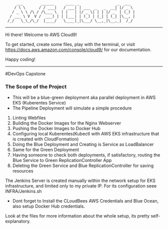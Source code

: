          ___        ______     ____ _                 _  ___  
        / \ \      / / ___|   / ___| | ___  _   _  __| |/ _ \ 
       / _ \ \ /\ / /\___ \  | |   | |/ _ \| | | |/ _` | (_) |
      / ___ \ V  V /  ___) | | |___| | (_) | |_| | (_| |\__, |
     /_/   \_\_/\_/  |____/   \____|_|\___/ \__,_|\__,_|  /_/ 
 ----------------------------------------------------------------- 


Hi there! Welcome to AWS Cloud9!

To get started, create some files, play with the terminal,
or visit https://docs.aws.amazon.com/console/cloud9/ for our documentation.

Happy coding!

---------------------------------

#DevOps Capstone

### The Scope of the Project
- This will be a blue-green deployment aka parallel deployment in AWS EKS (Kuberentes Service)
- The Pipeline Deployment will simulate a simple procedure

1. Linting Webfiles
2. Building the Docker Images for the Nginx Webserver
3. Pushing the Docker Images to Docker Hub
4. Configuring local Kuberentes(Kubectl with AWS EKS infrastructure that is created with CloudFormation)
5. Doing the Blue Deployment and Creating is Service as LoadBalancer
6. Same for the Green Deployment
7. Having someone to check both deployments, if satisfactory, routing the Blue Service to Green ReplicationController App
8. Deleting the Green Service and Blue ReplicationController for saving resources

The Jenkins Server is created manually within the network setup for EKS infrastructure,
and limited only to my private IP. For its configuration seee INFRA/Jenkins.sh

- Dont forget to Install the CLoudBees AWS Credentials and Blue Ocean, also setup Docker Hub credentials.

Look at the files for more information about the whole setup, its pretty self-explanatory.

